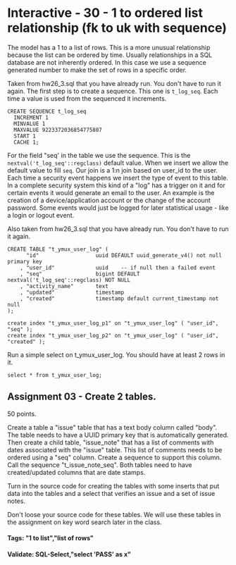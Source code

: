 



<style>
.pagebreak { page-break-before: always; }
.half { height: 200px; }
</style>








# Interactive - 30 - 1 to ordered list relationship		(fk to uk with sequence)


The model has a 1 to a list of rows.  This is a more unusual relationship
because the list can be ordered by time.  Usually relationships in a SQL
database are not inherently ordered.  In  this case we use a sequence 
generated number to make the set of rows in a specific order.


Taken from hw26_3.sql that you have already run.
You don't have to run it again.
The first step is to create a sequence.   This one is `t_log_seq`.
Each time a value is used from the sequenced it increments.


```
CREATE SEQUENCE t_log_seq
  INCREMENT 1
  MINVALUE 1
  MAXVALUE 9223372036854775807
  START 1
  CACHE 1;

```

For the field "seq' in the table we use the sequence.  This is
the `nextval('t_log_seq'::regclass)` default value.  When we insert
we allow the default value to fill `seq`.   Our join is a 1:n join
based on user_id to the user.  Each time a security event happens
we insert the type of event to this table.   In a complete
security system this kind of a "log" has a trigger on it and
for certain events it would generate an email to the user.  An
example is the creation of a device/application account or the
change of the account password.   Some events would just be logged
for later statistical usage - like a login or logout event.

Also taken from hw26_3.sql that you have already run.
You don't have to run it again.

```
CREATE TABLE "t_ymux_user_log" (
	  "id"					uuid DEFAULT uuid_generate_v4() not null primary key
	, "user_id"				uuid 	-- if null then a failed event
	, "seq"	 				bigint DEFAULT nextval('t_log_seq'::regclass) NOT NULL 
	, "activity_name"		text
	, "updated" 			timestamp
	, "created" 			timestamp default current_timestamp not null
);

create index "t_ymux_user_log_p1" on "t_ymux_user_log" ( "user_id", "seq" );
create index "t_ymux_user_log_p2" on "t_ymux_user_log" ( "user_id", "created" );
```

Run a simple select on t_ymux_user_log.  You should have at least 2 rows in
it.

```
select * from t_ymux_user_log;
```


## Assignment 03 - Create 2 tables.   

50 points.

Create a table a "issue" table that has a text body column called "body".
The table needs to have a UUID primary key that is automatically generated.
Then create a child table, "issue_note" that has a list of comments with dates associated
with the "issue" table.   This list of comments needs to be ordered using
a "seq" column.   Create a sequence to support this column.  Call the sequence "t_issue_note_seq".
Both tables need to have created/updated columns that are date stamps.

Turn in the source code for creating the tables with some inserts that put 
data into the tables and a select that verifies an issue and a set of
issue notes.

Don't loose your source code for these tables.
We will use these tables in the assignment on key word search later in the class.



#### Tags: "1 to list","list of rows"

#### Validate: SQL-Select,"select 'PASS' as x"
